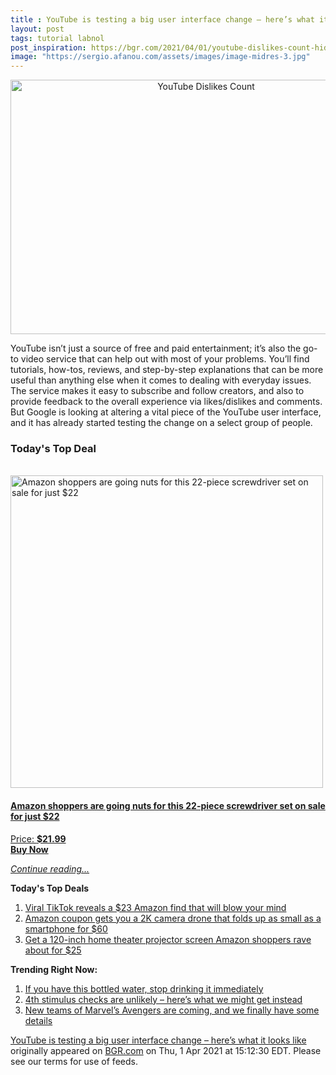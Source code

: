 ```yaml
---
title : YouTube is testing a big user interface change – here’s what it looks like
layout: post
tags: tutorial labnol
post_inspiration: https://bgr.com/2021/04/01/youtube-dislikes-count-hidden-ui-experiment/
image: "https://sergio.afanou.com/assets/images/image-midres-3.jpg"
---
```


<center><a href="https://bgr.com/2021/04/01/youtube-dislikes-count-hidden-ui-experiment/" class="bgr-rss-featured-image bgr-rss-test-class"><img loading="lazy" width="610" height="407" src="https://bgr.com/wp-content/uploads/2020/12/rsz_adobestock_374441553.jpg?quality=70&amp;strip=all&amp;w=610" class="attachment-feed_normal size-feed_normal wp-post-image" alt="YouTube Dislikes Count" loading="lazy" srcset="https://bgr.com/wp-content/uploads/2020/12/rsz_adobestock_374441553.jpg 2000w, https://bgr.com/wp-content/uploads/2020/12/rsz_adobestock_374441553.jpg?resize=150,100 150w, https://bgr.com/wp-content/uploads/2020/12/rsz_adobestock_374441553.jpg?resize=300,200 300w, https://bgr.com/wp-content/uploads/2020/12/rsz_adobestock_374441553.jpg?resize=768,512 768w, https://bgr.com/wp-content/uploads/2020/12/rsz_adobestock_374441553.jpg?resize=1024,682 1024w, https://bgr.com/wp-content/uploads/2020/12/rsz_adobestock_374441553.jpg?resize=1536,1024 1536w, https://bgr.com/wp-content/uploads/2020/12/rsz_adobestock_374441553.jpg?resize=610,407 610w, https://bgr.com/wp-content/uploads/2020/12/rsz_adobestock_374441553.jpg?resize=685,456 685w, https://bgr.com/wp-content/uploads/2020/12/rsz_adobestock_374441553.jpg?resize=664,443 664w, https://bgr.com/wp-content/uploads/2020/12/rsz_adobestock_374441553.jpg?resize=252,168 252w, https://bgr.com/wp-content/uploads/2020/12/rsz_adobestock_374441553.jpg?resize=1200,800 1200w, https://bgr.com/wp-content/uploads/2020/12/rsz_adobestock_374441553.jpg?resize=782,521 782w, https://bgr.com/wp-content/uploads/2020/12/rsz_adobestock_374441553.jpg?resize=827,551 827w, https://bgr.com/wp-content/uploads/2020/12/rsz_adobestock_374441553.jpg?resize=870,580 870w, https://bgr.com/wp-content/uploads/2020/12/rsz_adobestock_374441553.jpg?resize=191,127 191w, https://bgr.com/wp-content/uploads/2020/12/rsz_adobestock_374441553.jpg?resize=166,110 166w, https://bgr.com/wp-content/uploads/2020/12/rsz_adobestock_374441553.jpg?resize=800,533 800w, https://bgr.com/wp-content/uploads/2020/12/rsz_adobestock_374441553.jpg?resize=220,147 220w" sizes="(max-width: 610px) 100vw, 610px" title="YouTube Dislikes Count" /></a></center><p>YouTube isn&rsquo;t just a source of free and paid entertainment; it&rsquo;s also the go-to video service that can help out with most of your problems. You&rsquo;ll find tutorials, how-tos, reviews, and step-by-step explanations that can be more useful than anything else when it comes to dealing with everyday issues. The service makes it easy to subscribe and follow creators, and also to provide feedback to the overall experience via likes/dislikes and comments. But Google is looking at altering a vital piece of the YouTube user interface, and it has already started testing the change on a select group of people.</p>
<h3>Today's Top Deal</h3>
<p><a href="https://www.amazon.com/dp/B08N66W9WG?tag=b0c55topdeals-20"><br><img height="500px" width="500px" src="https://m.media-amazon.com/images/I/51Zhst0pADL.jpg" alt="Amazon shoppers are going nuts for this 22-piece screwdriver set on sale for just $22"><br></a></p>
<h4><a href="https://www.amazon.com/dp/B08N66W9WG?tag=b0c55rss-20">Amazon shoppers are going nuts for this 22-piece screwdriver set on sale for just $22</a></h4>
<p><a href="https://www.amazon.com/dp/B08N66W9WG?tag=b0c55rss-20">Price: <strong>$21.99</strong></a><br><strong><a href="https://www.amazon.com/dp/B08N66W9WG?tag=b0c55rss-20">Buy Now</a></strong></p>
<p><a href="https://bgr.com/2021/04/01/youtube-dislikes-count-hidden-ui-experiment/" class="more-link"><em>Continue reading...</em></a></p>

<p><strong>Today's Top Deals</strong></p>
<ol>
<li><a href="https://bgr.com/2021/04/01/viral-tiktok-reveals-a-23-amazon-find-that-will-blow-your-mind/?utm_source=rss&#038;utm_campaign=topdeals">Viral TikTok reveals a $23 Amazon find that will blow your mind</a></li>
<li><a href="https://bgr.com/2021/04/01/drone-with-camera-on-amazon-prime-coupon-lowest-price/?utm_source=rss&#038;utm_campaign=topdeals">Amazon coupon gets you a 2K camera drone that folds up as small as a smartphone for $60</a></li>
<li><a href="https://bgr.com/2021/04/01/projector-screen-amazon-prime-best-seller-price-discount/?utm_source=rss&#038;utm_campaign=topdeals">Get a 120-inch home theater projector screen Amazon shoppers rave about for $25</a></li>
</ol>

<p><strong>Trending Right Now:</strong></p>
<ol>
<li><a href="https://bgr.com/2021/04/01/real-water-recall-brand-fda/">If you have this bottled water, stop drinking it immediately</a></li>
<li><a href="https://bgr.com/2021/04/01/new-stimulus-check-fourth-covid-19-payment-unlikely/">4th stimulus checks are unlikely &#8211; here&#8217;s what we might get instead</a></li>
<li><a href="https://bgr.com/2021/04/01/avengers-5-rumors-young-dark-west-coast-avengers-mcu-stories/">New teams of Marvel&#8217;s Avengers are coming, and we finally have some details</a></li>
</ol>
<p><a href="https://bgr.com/2021/04/01/youtube-dislikes-count-hidden-ui-experiment/">YouTube is testing a big user interface change &#8211; here&#8217;s what it looks like</a> originally appeared on <a href="http://bgr.com">BGR.com</a> on Thu, 1 Apr 2021 at 15:12:30 EDT. Please see our terms for use of feeds.</p>